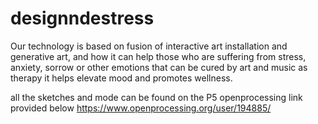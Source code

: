 # designndestress

Our technology is based on fusion of interactive art installation and generative art, and how it can help those who are suffering from stress, anxiety, sorrow or other emotions that can be cured by art and music as therapy it helps elevate mood and promotes wellness.

all the sketches and mode can be found on the P5 openprocessing link provided below 
https://www.openprocessing.org/user/194885/
